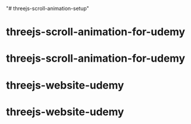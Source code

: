 "# threejs-scroll-animation-setup" 
# threejs-scroll-animation-for-udemy
# threejs-scroll-animation-for-udemy
# threejs-website-udemy
# threejs-website-udemy
